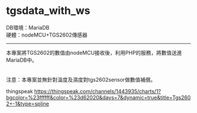 # tgsdata_with_ws
DB環境：MariaDB<br>
硬體：nodeMCU+TGS2602傳感器<hr>

本專案將TGS2602的數值由nodeMCU接收後，利用PHP的服務，將數值送進MariaDB中。<br><br><br>
注意：本專案並無針對溫度及濕度對tgs2602sensor做數值補償。
 
thingspeak
https://thingspeak.com/channels/1443935/charts/1?bgcolor=%23ffffff&color=%23d62020&days=7&dynamic=true&title=Tgs2602+-1&type=spline

